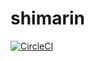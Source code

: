 # shimarin

[![CircleCI](https://circleci.com/gh/ikaruga777/qmk_firmware.svg?style=svg)](https://circleci.com/gh/ikaruga777/qmk_firmware)
